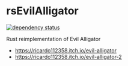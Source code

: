 # rsEvilAlligator

[![dependency status](https://deps.rs/repo/github/rsribeiro/rsEvilAlligator/status.svg)](https://deps.rs/repo/github/rsribeiro/rsEvilAlligator)

Rust reimplementation of Evil Alligator

* https://ricardo112358.itch.io/evil-alligator
* https://ricardo112358.itch.io/evil-alligator-2
